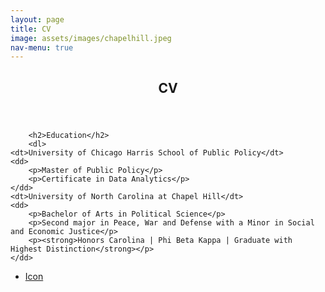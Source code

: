 ```yaml
---
layout: page
title: CV
image: assets/images/chapelhill.jpeg
nav-menu: true
---
```


<!-- Main -->
<div id="main" class="alt">

<!-- One -->
<section id="one">
	<div class="inner">
		<header class="major">
			<h1>CV</h1>
		</header>

<!-- Content -->
		<h2>Education</h2>
		<dl>
	<dt>University of Chicago Harris School of Public Policy</dt>
	<dd>
		<p>Master of Public Policy</p>
		<p>Certificate in Data Analytics</p>
	</dd>
	<dt>University of North Carolina at Chapel Hill</dt>
	<dd>
		<p>Bachelor of Arts in Political Science</p>
		<p>Second major in Peace, War and Defense with a Minor in Social and Economic Justice</p>
		<p><strong>Honors Carolina | Phi Beta Kappa | Graduate with Highest Distinction</strong></p>
	</dd>

<ul class="actions">
	<li><a href="Hirschy_Isabelle_Resume.pdf" class="button icon fa-download">Icon</a></li>
</ul>			
<object data="{{ iph-97.github.io }}/Hirschy_Isabelle_Resume.pdf" width="1000" height="1000" type="application/pdf"></object>
